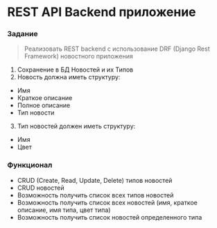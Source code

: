 # REST API Backend приложение

### Задание 
>Реализовать REST backend с использование DRF (Django Rest Framework) новостного приложения   

1. Сохранение в БД Новостей и их Типов
2. Новость должна иметь структуру:
- Имя
- Краткое описание
- Полное описание
- Тип новости
3. Тип новостей должен иметь структуру:
- Имя
- Цвет

### Функционал
- CRUD (Create, Read, Update, Delete) типов новостей    
- CRUD новостей 
- Возможность получить список всех типов новостей   
- Возможность получить список всех новостей (имя, краткое описание, имя типа, цвет типа)    
- Возможность получить список новостей определенного типа   